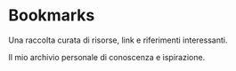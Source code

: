 # Bookmarks

Una raccolta curata di risorse, link e riferimenti interessanti.

Il mio archivio personale di conoscenza e ispirazione. 